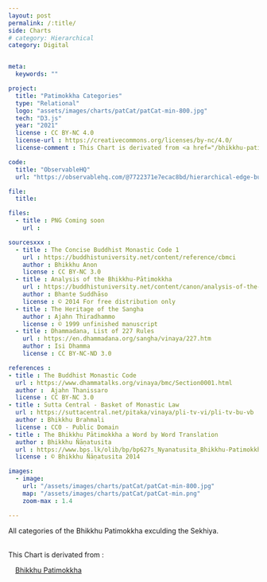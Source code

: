 ```yaml
---
layout: post
permalink: /:title/
side: Charts
# category: Hierarchical
category: Digital


meta:
  keywords: ""

project:
  title: "Patimokkha Categories"
  type: "Relational"
  logo: "assets/images/charts/patCat/patCat-min-800.jpg"
  tech: "D3.js"
  year: "2021"
  license : CC BY-NC 4.0
  license-url : https://creativecommons.org/licenses/by-nc/4.0/
  license-comment : This Chart is derivated from <a href="/bhikkhu-patimokkha0"> Bhikkhu Patimokkha </a>

code:
  title: "ObservableHQ"
  url: "https://observablehq.com/@7722371e7ecac8bd/hierarchical-edge-bundling-patimokkha-by-cat-with-ring-ii?"

file:
  title:

files:
  - title : PNG Coming soon
    url :

sourcesxxx :
  - title : The Concise Buddhist Monastic Code 1
    url : https://buddhistuniversity.net/content/reference/cbmci
    author : Bhikkhu Anon
    license : CC BY-NC 3.0
  - title : Analysis of the Bhikkhu-Pātimokkha
    url : https://buddhistuniversity.net/content/canon/analysis-of-the-bhikkhu-patimokkha_suddhaso
    author : Bhante Suddhāso
    license : © 2014 For free distribution only
  - title : The Heritage of the Sangha
    author : Ajahn Thiradhammo
    license : © 1999 unfinished manuscript
  - title : Dhammadana, List of 227 Rules
    url : https://en.dhammadana.org/sangha/vinaya/227.htm
    author : Isi Dhamma
    license : CC BY-NC-ND 3.0

references :
- title : The Buddhist Monastic Code
  url : https://www.dhammatalks.org/vinaya/bmc/Section0001.html
  author :  Ajahn Thanissaro
  license : CC BY-NC 3.0
- title : Sutta Central - Basket of Monastic Law
  url : https://suttacentral.net/pitaka/vinaya/pli-tv-vi/pli-tv-bu-vb
  author : Bhikkhu Brahmali
  license : CC0 - Public Domain
- title : The Bhikkhu Pātimokkha a Word by Word Translation
  author : Bhikkhu Ñāṇatusita
  url : https://www.bps.lk/olib/bp/bp627s_Nyanatusita_Bhikkhu-Patimokkha-Translation.pdf
  license : © Bhikkhu Ñāṇatusita 2014

images:
  - image:
    url: "/assets/images/charts/patCat/patCat-min-800.jpg"
    map: "/assets/images/charts/patCat/patCat-min.png"
    zoom-max : 1.4

---
```

All categories of the Bhikkhu Patimokkha exculding the Sekhiya.

<br/>
This Chart is derivated from :

<p class="rouge-first" style="margin-left: 1em; ">
<a  href="/bhikkhu-patimokkha0"> Bhikkhu Patimokkha </a>
</p>
